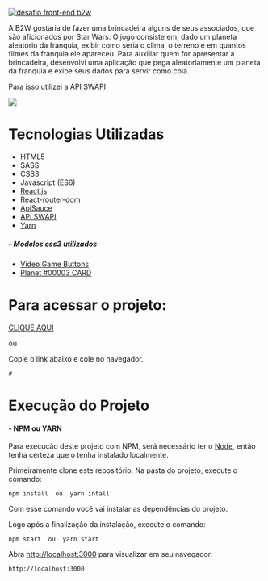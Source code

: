 [![desafio front-end b2w](http://yurimello.com/wp-content/uploads/2019/04/banner.png)](#)

A B2W gostaria de fazer uma brincadeira alguns de seus associados, que são aficionados por Star Wars. O jogo consiste em, dado um planeta aleatório da franquia, exibir como seria o clima, o terreno e em quantos filmes da franquia ele apareceu. Para auxiliar quem for apresentar a brincadeira, desenvolvi uma aplicação que pega aleatoriamente um planeta da franquia e exibe seus dados para servir como cola. 

Para isso utilizei a [API SWAPI](https://swapi.co/)

![](http://yurimello.com/wp-content/uploads/2019/04/icone.png) 

# Tecnologias Utilizadas

- HTML5
- SASS
- CSS3
- Javascript (ES6)
- [React.js](https://vuejs.org/)
- [React-router-dom](https://vuex.vuejs.org/)
- [ApiSauce](https://vuex.vuejs.org/)
- [API SWAPI](https://swapi.co/)
- [Yarn](https://yarnpkg.com/)

##### - Modelos css3 utilizados
- [Video Game Buttons](https://codepen.io/DanielWeiner/pen/iFadn)
- [Planet #00003 CARD](https://codepen.io/marcjfj/pen/EOrerZ)

# Para acessar o projeto:

[CLIQUE AQUI](#)

ou

Copie o link abaixo e cole no navegador.
```
#
```

# Execução do Projeto

#### - NPM ou YARN
Para execução deste projeto com NPM, será necessário ter o [Node](https://nodejs.org), então tenha certeza  que o tenha instalado localmente.

Primeiramente clone este repositório.
Na pasta do projeto, execute o comando:
```
npm install  ou  yarn intall
```
Com esse comando você vai instalar as dependências do projeto.
 
Logo após a finalizaçâo da instalação, execute o comando:
```
npm start  ou  yarn start
```
Abra [http://localhost:3000](http://localhost:3000) para visualizar em seu navegador.
```
http://localhost:3000
```